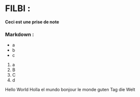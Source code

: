 # FILBI : 
**Ceci est une prise de note**

### Markdown :

- a
- b
- c

1. a 
2. B
3. C
4. d

Hello World 
Holla el mundo
bonjour le monde
guten Tag die Welt
